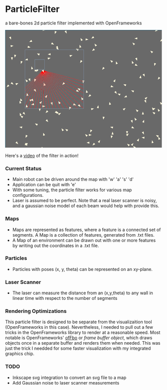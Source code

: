 ParticleFilter
==============
a bare-bones 2d particle filter implemented with OpenFrameworks

![laserScanner](https://raw.githubusercontent.com/Poofjunior/ParticleFilter/master/pics/particleFilter1.png)

Here's a [video](http://www.youtube.com/watch?v=DY-l30yNMYU&list=UUc8qYIxKs4CkRFSN7Vdn-lw)
of the filter in action!

### Current Status
* Main robot can be driven around the map with 'w' 'a' 's' 'd'
* Application can be quit with 'e'
* With some tuning, the particle filter works for various map configurations. 
* Laser is assumed to be perfect. Note that a real laser scanner is noisy, and
  a gaussian noise model of each beam would help with provide this.

### Maps
* Maps are represented as features, where a feature is a connected set of
  segments. A Map is a collection of features, generated from .txt files. 
* A Map of an environment can be drawn out with one or more features by
  writing out the coordinates in a .txt file.

### Particles
* Particles with poses (x, y, theta) can be represented on an xy-plane.

### Laser Scanner
* The laser can measure the distance from an (x,y,theta) to any wall in linear
  time with respect to the number of segments

### Rendering Optimizations
This particle filter is designed to be separate from the visualizaition tool 
(OpenFrameworks in this case). Nevertheless, I needed to pull out a few tricks
in the OpenFrameworks library to render at a reasonable speed. Most notable is
OpenFrameworks' 
[ofFbo](http://www.openframeworks.cc/documentation/gl/ofFbo.html) or 
_frame buffer object_, which draws objects once in a separate buffer and 
renders them when needed. This was just the trick I needded for some faster 
visualization with my integrated graphics chip.

### TODO
* Inkscape svg integration to convert an svg file to a map
* Add Gaussian noise to laser scanner measurements
